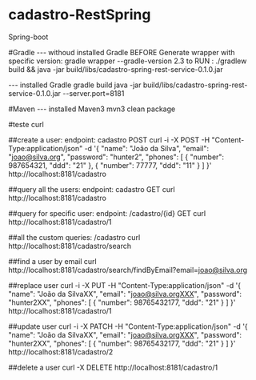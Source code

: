 # cadastro-RestSpring
Spring-boot 

#Gradle
--- withoud installed Gradle
BEFORE Generate wrapper with specific version: gradle wrapper --gradle-version 2.3
to RUN :
./gradlew build && java -jar build/libs/cadastro-spring-rest-service-0.1.0.jar  

--- installed Gradle
gradle build
java -jar build/libs/cadastro-spring-rest-service-0.1.0.jar --server.port=8181

#Maven
--- installed Maven3
mvn3 clean package 

#teste curl

##create a user: endpoint: cadastro POST
curl -i -X POST -H "Content-Type:application/json" -d '{ "name": "João da Silva", "email": "joao@silva.org", "password": "hunter2", "phones": [ { "number": 987654321, "ddd": "21" }, { "number": 77777, "ddd": "11" } ] }' http://localhost:8181/cadastro

##query all the users: endpoint: cadastro GET
curl http://localhost:8181/cadastro

##query for specific user: endpoint: /cadastro/{id} GET
curl http://localhost:8181/cadastro/1

##all the custom queries: /cadastro
curl http://localhost:8181/cadastro/search

##find a user by email
curl http://localhost:8181/cadastro/search/findByEmail?email=joao@silva.org

##replace user
curl -i -X PUT -H "Content-Type:application/json" -d '{ "name": "João da SilvaXX", "email": "joao@silva.orgXXX", "password": "hunter2XX", "phones": [ { "number": 98765432177, "ddd": "21" } ] }' http://localhost:8181/cadastro/1

##update user
curl -i -X PATCH -H "Content-Type:application/json" -d '{ "name": "João da SilvaXX", "email": "joao@silva.orgXXX", "password": "hunter2XX", "phones": [ { "number": 98765432177, "ddd": "21" } ] }' http://localhost:8181/cadastro/2

##delete a user
curl -X DELETE http://localhost:8181/cadastro/1